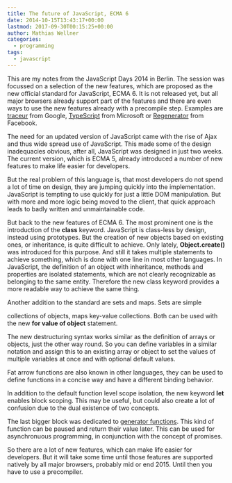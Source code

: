 ```yaml
---
title: The future of JavaScript, ECMA 6
date: 2014-10-15T13:43:17+00:00
lastmod: 2017-09-30T00:15:25+00:00
author: Mathias Wellner
categories:
  - programming
tags:
  - javascript
---
```

This are my notes from the JavaScript Days 2014 in Berlin. The session was focussed on a selection of the new features, which are proposed as the new official standard for JavaScript, ECMA 6. It is not released yet, but all major browsers already support part of the features and there are even ways to use the new features already with a precompile step. Examples are [traceur](https://github.com/google/traceur-compiler) from Google, [TypeScript](http://www.typescriptlang.org/) from Microsoft or [Regenerator](https://facebook.github.io/regenerator/) from Facebook. 

The need for an updated version of JavaScript came with the rise of Ajax and thus wide spread use of JavaScript. This made some of the design inadequacies obvious, after all, JavaScript was designed in just two weeks. The current version, which is ECMA 5, already introduced a number of new features to make life easier for developers. 

But the real problem of this language is, that most developers do not spend a lot of time on design, they are jumping quickly into the implementation. JavaScript is tempting to use quickly for just a little DOM manipulation. But with more and more logic being moved to the client, that quick approach leads to badly written and unmaintainable code. 

But back to the new features of ECMA 6. The most prominent one is the introduction of the **class** keyword. JavaScript is class-less by design, instead using prototypes. But the creation of new objects based on existing ones, or inheritance, is quite difficult to achieve. Only lately, **Object.create()** was introduced for this purpose. And still it takes multiple statements to achieve something, which is done with one line in most other languages. In JavaScript, the definition of an object with inheritance, methods and properties are isolated statements, which are not clearly recognizable as belonging to the same entity. Therefore the new class keyword provides a more readable way to achieve the same thing. 

Another addition to the standard are sets and maps. Sets are simple
  
collections of objects, maps key-value collections. Both can be used with the new **for value of object** statement. 

The new destructuring syntax works similar as the definition of arrays or objects, just the other way round. So you can define variables in a similar notation and assign this to an existing array or object to set the values of multiple variables at once and with optional default values. 

Fat arrow functions are also known in other languages, they can be used to define functions in a concise way and have a different binding behavior. 

In addition to the default function level scope isolation, the new keyword **let** enables block scoping. This may be useful, but could also create a lot of confusion due to the dual existence of two concepts. 

The last bigger block was dedicated to [generator functions](http://en.wikipedia.org/wiki/Generator_(computer_programming)). This kind of function can be paused and return their value later. This can be used for asynchronuous programming, in conjunction with the concept of promises. 

So there are a lot of new features, which can make life easier for developers. But it will take some time until those features are supported natively by all major browsers, probably mid or end 2015. Until then you have to use a precompiler.